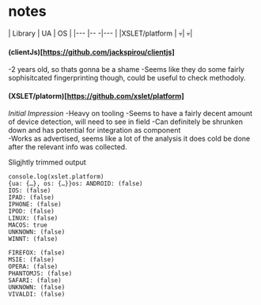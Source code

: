# notes

| Library         | UA | OS |
|---              |-- -|--- |
|XSLET/platform | :skull:| :skull:|



#### (clientJs)[https://github.com/jackspirou/clientjs]
-2 years old, so thats gonna be a shame
-Seems like they do some fairly sophisitcated fingerprinting though, could be useful to check methodoly.



#### (XSLET/platorm)[https://github.com/xslet/platform]

*Initial Impression*
-Heavy on tooling
-Seems to have a fairly decent amount of device detection, will need to see in field
-Can definitely be shrunken down and has potential for integration as component  
-Works as advertised, seems like a lot of the analysis it does cold be done after the relevant info was collected.


Sligjhtly trimmed output
```
console.log(xslet.platform)
{ua: {…}, os: {…}}os: ANDROID: (false)
IOS: (false)
IPAD: (false)
IPHONE: (false)
IPOD: (false)
LINUX: (false)
MACOS: true
UNKNOWN: (false)
WINNT: (false)

FIREFOX: (false)
MSIE: (false)
OPERA: (false)
PHANTOMJS: (false)
SAFARI: (false)
UNKNOWN: (false)
VIVALDI: (false)

```
